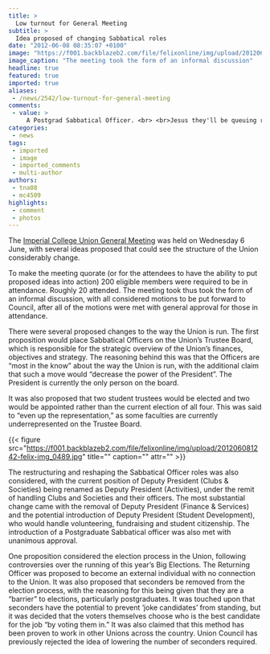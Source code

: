 ```yaml
---
title: >
  Low turnout for General Meeting
subtitle: >
  Idea proposed of changing Sabbatical roles
date: "2012-06-08 08:35:07 +0100"
image: "https://f001.backblazeb2.com/file/felixonline/img/upload/201206080934-mc4509-news2.jpg"
image_caption: "The meeting took the form of an informal discussion"
headline: true
featured: true
imported: true
aliases:
 - /news/2542/low-turnout-for-general-meeting
comments:
 - value: >
     A Postgrad Sabbatical Officer. <br> <br>Jesus they'll be queuing round the block for that. ,A Postgrad Sabbatical Officer. <br> <br>Jesus they'll be queuing round the block for that. ,Great - so sabbaticals want to be able to ignore council by dominating the trustee board. <br> <br>Council needs to reject these changes if it wants part time officers and elected representatives to have a serious voice.,Great - so sabbaticals want to be able to ignore council by dominating the trustee board. <br> <br>Council needs to reject these changes if it wants part time officers and elected representatives to have a serious voice.
categories:
 - news
tags:
 - imported
 - image
 - imported_comments
 - multi-author
authors:
 - tna08
 - mc4509
highlights:
 - comment
 - photos
---
```


The [Imperial College Union General Meeting](http://www.imperialcollegeunion.org/data/files/generalmeetingfinal-1085.pdf) was held on Wednesday 6 June, with several ideas proposed that could see the structure of the Union considerably change.

To make the meeting quorate (or for the attendees to have the ability to put proposed ideas into action) 200 eligible members were required to be in attendance. Roughly 20 attended. The meeting took thus took the form of an informal discussion, with all considered motions to be put forward to Council, after all of the motions were met with general approval for those in attendance.

There were several proposed changes to the way the Union is run. The first proposition would place Sabbatical Officers on the Union’s Trustee Board, which is responsible for the strategic overview of the Union’s finances, objectives and strategy. The reasoning behind this was that the Officers are “most in the know” about the way the Union is run, with the additional claim that such a move would “decrease the power of the President”. The President is currently the only person on the board.

It was also proposed that two student trustees would be elected and two would be appointed rather than the current election of all four. This was said to “even up the representation,” as some faculties are currently underrepresented on the Trustee Board.

{{< figure src="https://f001.backblazeb2.com/file/felixonline/img/upload/201206081242-felix-img_0489.jpg" title="" caption="" attr="" >}}

The restructuring and reshaping the Sabbatical Officer roles was also considered, with the current position of Deputy President (Clubs & Societies) being renamed as Deputy President (Activities), under the remit of handling Clubs and Societies and their officers. The most substantial change came with the removal of Deputy President (Finance & Services) and the potential introduction of Deputy President (Student Development), who would handle volunteering, fundraising and student citizenship. The introduction of a Postgraduate Sabbatical officer was also met with unanimous approval.

One proposition considered the election process in the Union, following controversies over the running of this year’s Big Elections. The Returning Officer was proposed to become an external individual with no connection to the Union. It was also proposed that seconders be removed from the election process, with the reasoning for this being given that they are a “barrier” to elections, particularly postgraduates. It was touched upon that seconders have the potential to prevent ‘joke candidates’ from standing, but it was decided that the voters themselves choose who is the best candidate for the job “by voting them in.” It was also claimed that this method has been proven to work in other Unions across the country. Union Council has previously rejected the idea of lowering the number of seconders required.
